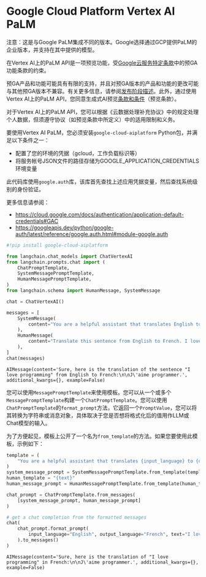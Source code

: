 # Google Cloud Platform Vertex AI PaLM

注意：这是与Google PaLM集成不同的版本。Google选择通过GCP提供PaLM的企业版本，并支持在其中提供的模型。

在Vertex AI上的PaLM API是一项预览功能，受[Google云服务特定条款](https://cloud.google.com/terms/service-terms)中的预GA功能条款的约束。

预GA产品和功能可能具有有限的支持，并且对预GA版本的产品和功能的更改可能与其他预GA版本不兼容。有关更多信息，请参阅[发布阶段描述](https://cloud.google.com/products#product-launch-stages)。此外，通过使用Vertex AI上的PaLM API，您同意生成式AI预览[条款和条件](https://cloud.google.com/trustedtester/aitos)（预览条款）。

对于Vertex AI上的PaLM API，您可以根据《云数据处理补充协议》中的规定处理个人数据，但须遵守协议（如预览条款中所定义）中的适用限制和义务。

要使用Vertex AI PaLM，您必须安装`google-cloud-aiplatform` Python包，并满足以下条件之一：
- 配置了您的环境的凭据（gcloud，工作负载标识等）
- 将服务帐号JSON文件的路径存储为GOOGLE_APPLICATION_CREDENTIALS环境变量

此代码库使用`google.auth`库，该库首先查找上述应用凭据变量，然后查找系统级别的身份验证。

更多信息请参阅：
- https://cloud.google.com/docs/authentication/application-default-credentials#GAC
- https://googleapis.dev/python/google-auth/latest/reference/google.auth.html#module-google.auth




```python
#!pip install google-cloud-aiplatform
```


```python
from langchain.chat_models import ChatVertexAI
from langchain.prompts.chat import (
    ChatPromptTemplate,
    SystemMessagePromptTemplate,
    HumanMessagePromptTemplate,
)
from langchain.schema import HumanMessage, SystemMessage
```


```python
chat = ChatVertexAI()
```


```python
messages = [
    SystemMessage(
        content="You are a helpful assistant that translates English to French."
    ),
    HumanMessage(
        content="Translate this sentence from English to French. I love programming."
    ),
]
chat(messages)
```




    AIMessage(content='Sure, here is the translation of the sentence "I love programming" from English to French:\n\nJ\'aime programmer.', additional_kwargs={}, example=False)



您可以使用`MessagePromptTemplate`来使用模板。您可以从一个或多个`MessagePromptTemplate`构建一个`ChatPromptTemplate`。您可以使用`ChatPromptTemplate`的`format_prompt`方法，它返回一个`PromptValue`，您可以将其转换为字符串或消息对象，具体取决于您是否想将格式化后的值用作LLM或Chat模型的输入。

为了方便起见，模板上公开了一个名为`from_template`的方法。如果您要使用此模板，示例如下：


```python
template = (
    "You are a helpful assistant that translates {input_language} to {output_language}."
)
system_message_prompt = SystemMessagePromptTemplate.from_template(template)
human_template = "{text}"
human_message_prompt = HumanMessagePromptTemplate.from_template(human_template)
```


```python
chat_prompt = ChatPromptTemplate.from_messages(
    [system_message_prompt, human_message_prompt]
)

# get a chat completion from the formatted messages
chat(
    chat_prompt.format_prompt(
        input_language="English", output_language="French", text="I love programming."
    ).to_messages()
)
```




    AIMessage(content='Sure, here is the translation of "I love programming" in French:\n\nJ\'aime programmer.', additional_kwargs={}, example=False)




```python

```
